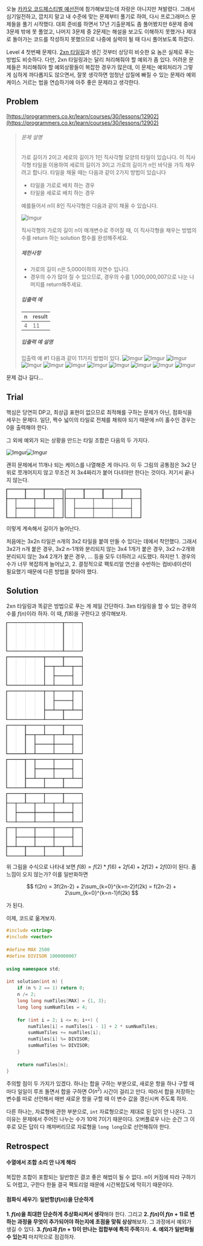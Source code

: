 오늘 [카카오 코드페스티벌 예선전](https://enhanced.kr/postviewer/1258)에 참가해보았는데 자랑은 아니지만 쳐발렸다. 그래서 심기일전하고, 깝치지 말고 내 수준에 맞는 문제부터 풀기로 하여, 다시 프로그래머스 문제들을 풀기 시작했다. 대회 준비를 하면서 17년 기출문제도 좀 풀어봤지만 6문제 중에 3문제 밖에 못 풀었고, 나머지 3문제 중 2문제는 해설을 보고도 이해하지 못했거나 제대로 돌아가는 코드를 작성하지 못했으므로 나중에 실력이 될 때 다시 풀어보도록 하겠다.

Level 4 첫번째 문제다. [2xn 타일링](https://enhanced.kr/postviewer/1019)과 생긴 것부터 상당히 비슷한 요 놈은 실제로 푸는 방법도 비슷하다. 다만, 2xn 타일링과는 달리 처리해줘야 할 예외가 좀 있다. 어려운 문제들은 처리해줘야 할 예외상황들이 복잡한 경우가 많은데, 이 문제는 예외처리가 그렇게 심하게 까다롭지도 않으면서, 잘못 생각하면 엄청난 삽질에 빠질 수 있는 문제라 예외 케이스 거르는 법을 연습하기에 아주 좋은 문제라고 생각한다.



## Problem

[https://programmers.co.kr/learn/courses/30/lessons/12902](https://programmers.co.kr/learn/courses/30/lessons/12902)

> ###### 문제 설명
>
> 가로 길이가 2이고 세로의 길이가 1인 직사각형 모양의 타일이 있습니다. 이 직사각형 타일을 이용하여 세로의 길이가 3이고 가로의 길이가 n인 바닥을 가득 채우려고 합니다. 타일을 채울 때는 다음과 같이 2가지 방법이 있습니다
>
> - 타일을 가로로 배치 하는 경우
> - 타일을 세로로 배치 하는 경우
>
> 예를들어서 n이 8인 직사각형은 다음과 같이 채울 수 있습니다.
>
> ![Imgur](https://i.imgur.com/zBW7peI.png)
>
> 직사각형의 가로의 길이 n이 매개변수로 주어질 때, 이 직사각형을 채우는 방법의 수를 return 하는 solution 함수를 완성해주세요.
>
> ##### 제한사항
>
> - 가로의 길이 n은 5,000이하의 자연수 입니다.
> - 경우의 수가 많아 질 수 있으므로, 경우의 수를 1,000,000,007으로 나눈 나머지를 return해주세요.
>
> ##### 입출력 예
>
> | n    | result |
> | ---- | ------ |
> | 4    | 11     |
>
> ##### 입출력 예 설명
>
> 입출력 예 #1
> 다음과 같이 11가지 방법이 있다.
> ![Imgur](https://i.imgur.com/nnoT9kL.png)
> ![Imgur](https://i.imgur.com/QTZFrTH.png)
> ![Imgur](https://i.imgur.com/YE1JfJn.png)
> ![Imgur](https://i.imgur.com/QhYvRTr.png)
> ![Imgur](https://i.imgur.com/NKgKTIR.png)
> ![Imgur](https://i.imgur.com/3uobFxe.png)
> ![Imgur](https://i.imgur.com/sEK9oor.png)
> ![Imgur](https://i.imgur.com/u6dpiep.png)
> ![Imgur](https://i.imgur.com/re3C19N.png)
> ![Imgur](https://i.imgur.com/GerdAJB.png)
> ![Imgur](https://i.imgur.com/ITcbWj0.png)

문제 겁나 길다...



## Trial

핵심은 당연히 DP고, 최상급 표현이 없으므로 최적해를 구하는 문제가 아닌, 점화식을 세우는 문제다. 일단, 짝수 넓이의 타일로 전체를 채워야 되기 때문에 n이 홀수인 경우는 0을 출력해야 한다.

그 외에 예외가 되는 상황을 만드는 타일 조합은 다음의 두 가지다.

![Imgur](https://i.imgur.com/GerdAJB.png)![Imgur](https://i.imgur.com/ITcbWj0.png)

괜히 문제에서 11개나 되는 케이스를 나열해준 게 아니다. 이 두 그림의 공통점은 3x2 단위로 쪼개어지지 않고 무조건 저 3x4짜리가 붙어 다녀야만 한다는 것이다. 저기서 끝나지 않는다.

<img src="https://raw.githubusercontent.com/3jins/Images/master/3x6_tiling.png" width="30%"/>

<img src="https://raw.githubusercontent.com/3jins/Images/master/3x8_tiling.png" width="40%"/>

이렇게 계속해서 길이가 늘어난다.

처음에는 3x2n 타일은 n개의 3x2 타일을 붙여 만들 수 있다는 데에서 착안했다. 그래서 3x2가 n개 붙은 경우, 3x2 n-1개와 분리되지 않는 3x4 1개가 붙은 경우, 3x2 n-2개와 분리되지 않는 3x4 2개가 붙은 경우, ... 등을 모두 더하려고 시도했다. 하지만 1. 경우의 수가 너무 복잡하게 늘어났고, 2. 결정적으로 팩토리얼 연산을 수반하는 컴비네이션이 필요했기 때문에 다른 방법을 찾아야 했다.



## Solution

2xn 타일링과 똑같은 방법으로 푸는 게 제일 간단하다. 3xn 타일링을 할 수 있는 경우의 수를 $f(n)$이라 하자. 이 때, $f(8)$을 구한다고 생각해보자.

<img src="https://raw.githubusercontent.com/3jins/Images/master/3x8_all_tiling.png" width="40%"/>

위 그림을 수식으로 나타내 보면 $f(8) = f(2) * f(6) + 2f(4) + 2f(2) + 2f(0)$이 된다. 좀 느낌이 오지 않는가? 이를 일반화하면 

$$
f(2n) = 3f(2n-2) + 2\sum_{k=0}^{k=n-2}f(2k) = f(2n-2) + 2\sum_{k=0}^{k=n-1}f(2k)
$$

가 된다. 

이제, 코드로 옮겨보자.

```c++
#include <string>
#include <vector>

#define MAX 2500
#define DIVISOR 1000000007

using namespace std;

int solution(int n) {
    if (n % 2 == 1) return 0;
    n /= 2;
    long long numTiles[MAX] = {1, 3};
    long long sumNumTiles = 4;

    for (int i = 2; i <= n; i++) {
        numTiles[i] = numTiles[i - 1] + 2 * sumNumTiles;
        sumNumTiles += numTiles[i];
        numTiles[i] %= DIVISOR;
        sumNumTiles %= DIVISOR;
    }

    return numTiles[n];
}
```

주의할 점이 두 가지가 있겠다. 하나는 합을 구하는 부분으로, 새로운 항을 하나 구할 때마다 일일이 루프 돌면서 합을 구하면 $O(n^2)$ 시간이 걸리고 만다. 따라서 합을 저장하는 변수를 따로 선언해서 매번 새로운 항을 구할 때 이 변수 값을 갱신시켜 주도록 하자.

다른 하나는, 자료형에 관한 부분으로, `int` 자료형으로는 제대로 된 답이 안 나온다. 그 이유는 문제에서 주어진 나누는 수가 10억 7이기 때문이다. 오버플로우 나는 순간 그 이후로 모든 답이 다 깨져버리므로 자료형을 `long long`으로 선언해줘야 한다.



## Retrospect

#### 수열에서 조합 소리 안 나게 해라

복잡한 조합이 포함되는 일반항은 결코 좋은 해법이 될 수 없다. n이 커짐에 따라 구하기도 어렵고, 구한다 한들 결국 팩토리얼 때문에 시간복잡도에 막히기 때문이다. 

#### 점화식 세우기: 일반항($f(n)$)을 단순하게

**1. $f(n)$을 최대한 단순하게 추상화시켜서 생각**해야 한다. 그리고 **2. $f(n)$이 $f(n + 1)$로 변하는 과정을 무엇이 추가되어야 하는지에 초점을 맞춰 상상**해보자. 그 과정에서 예외가 생길 수 있다. **3. $f(n)$과 $f(n+1)$이 만나는 접합부에 특히 주목**하자. **4. 예외가 일반화될 수 있는지** 마지막으로 점검하자.